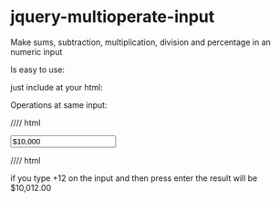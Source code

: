 jquery-multioperate-input
=========================

Make sums, subtraction, multiplication, division and percentage in an numeric input

Is easy to use:

just include at your html:

<script src="./jquery.js"></script>
<script src="./jquery.multioperator.js"></script>

Operations at same input:

//// html

<input id="idOperator" type="text" value="$10,000">

<script>
  $('#idOperator').multioperator();
</script>

//// html

if you type +12 on the input and then press enter the result will be $10,012.00
